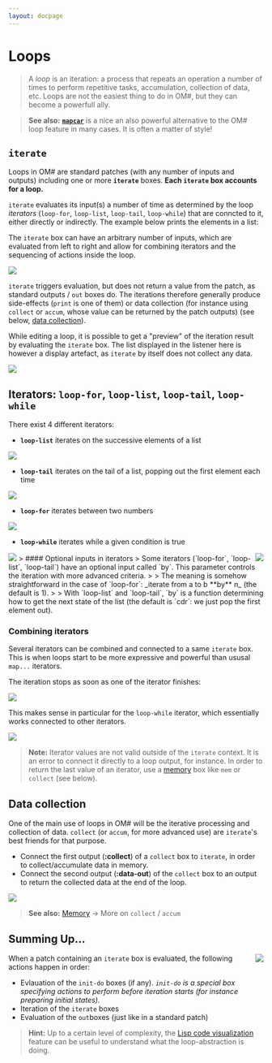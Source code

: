 ```yaml
---
layout: docpage
---
```


# Loops

> A _loop_ is an iteration: a process that repeats an operation a number of times to perform repetitive tasks, accumulation, collection of data, etc.
> Loops are not the easiest thing to do in OM#, but they can become a powerfull ally.

> **See also:** [**`mapcar`**](lambda#iterations) is a nice an also powerful alternative to the OM# loop feature in many cases. It is often a matter of style!


## `iterate`

Loops in OM# are standard patches (with any number of inputs and outputs) including one or more **`iterate`** boxes.
**Each `iterate` box accounts for a loop.**

`iterate` evaluates its input(s) a number of time as determined by the loop _iterators_ (`loop-for`, `loop-list`, `loop-tail`, `loop-while`) that are conncted to it, either directly or indirectly. The example below prints the elements in a list:

The `iterate` box can have an arbitrary number of inputs, which are evaluated from left to right and allow for combining iterators and the sequencing of actions inside the loop.

<img src="loop_img/loop-list-patch.png">

`iterate` triggers evaluation, but does not return a value from the patch, as standard outputs / `out` boxes do.
The iterations therefore generally produce side-effects (`print` is one of them) or data collection (for instance using `collect` or `accum`, whose value can be returned by the patch outputs) (see below, [data collection](#data-collection)).

While editing a loop, it is possible to get a "preview" of the iteration result by evaluating the `iterate` box.
The list displayed in the listener here is however a display artefact, as `iterate` by itself does not collect any data.

<img src="loop_img/loop-list-simple.png">


## Iterators: `loop-for`, `loop-list`, `loop-tail`, `loop-while`

There exist 4 different iterators:

- **`loop-list`** iterates on the successive elements of a list

<img src="loop_img/loop-list.png">

- **`loop-tail`** iterates on the tail of a list, popping out the first element each time

<img src="loop_img/loop-tail.png">

- **`loop-for`** iterates between two numbers

<img src="loop_img/loop-for.png">

- **`loop-while`** iterates while a given condition is true

<img src="loop_img/loop-while.png">


<img src="loop_img/loop-by.png" align="right">
> #### Optional inputs in iterators
> Some iterators (`loop-for`, `loop-list`, `loop-tail`) have an optional input called `by`. This parameter controls the iteration with more advanced criteria.
>
> The meaning is somehow straightforward in the case of `loop-for`: _iterate from a to b **by** n_ (the default is 1).
>
> With `loop-list` and `loop-tail`, `by` is a function determining how to get the next state of the list (the default is `cdr`: we just pop the first element out).


### Combining iterators


Several iterators can be combined and connected to a same `iterate` box.
This is when loops start to be more expressive and powerful than ususal `map...` iterators.

The iteration stops as soon as one of the iterator finishes:

<img src="loop_img/loop-combined-it.png">

This makes sense in particular for the `loop-while` iterator, which essentially works connected to other iterators.

<img src="loop_img/loop-combined-while.png">

> **Note:** Iterator values are not valid outside of the `iterate` context. It is an error to connect it directly to a loop output, for instance.
In order to return the last value of an iterator, use a [memory](memory) box like `mem` or `collect` (see below).

## Data collection

One of the main use of loops in OM# will be the iterative processing and collection of data.
`collect` (or `accum`, for more advanced use) are `iterate`'s best friends for that purpose.

- Connect the first output (**:collect**) of a `collect` box to `iterate`, in order to collect/accumulate data in memory.
- Connect the second output (**:data-out**) of the `collect` box to an output to return the collected data at the end of the loop.

<img src="loop_img/loop-collect.png">

> **See also:** [Memory](memory) &rarr; More on `collect` / `accum`




## Summing Up...

<img src="loop_img/loop-lispcode.png" align="right">

When a patch containing an `iterate` box is evaluated, the following actions happen in order:

- Evlauation of the  `init-do` boxes (if any).
_`init-do` is a special box specifying actions to perform before iteration starts (for instance preparing initial states)._
- Iteration of the `iterate` boxes
- Evaluation of the `out`boxes (just like in a standard patch)


> **Hint:** Up to a certain level of complexity, the [Lisp code visualization](lisp#getting-the-equivalent-lisp-code-of-a-patch) feature can be useful to understand what the loop-abstraction is doing.















